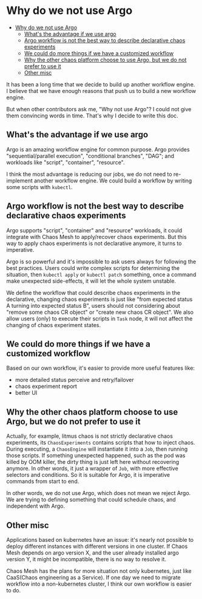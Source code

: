 # Why do we not use Argo
<!-- TOC -->

- [Why do we not use Argo](#why-do-we-not-use-argo)
  - [What's the advantage if we use argo](#whats-the-advantage-if-we-use-argo)
  - [Argo workflow is not the best way to describe declarative chaos experiments](#argo-workflow-is-not-the-best-way-to-describe-declarative-chaos-experiments)
  - [We could do more things if we have a customized workflow](#we-could-do-more-things-if-we-have-a-customized-workflow)
  - [Why the other chaos platform choose to use Argo, but we do not prefer to use it](#why-the-other-chaos-platform-choose-to-use-argo-but-we-do-not-prefer-to-use-it)
  - [Other misc](#other-misc)

<!-- /TOC -->

It has been a long time that we decide to build up another workflow engine. I believe that we have enough reasons that push us to build a new workflow engine.

But when other contributors ask me, "Why not use Argo"? I could not give them convincing words in time. That's why I decide to write this doc.

## What's the advantage if we use argo

Argo is an amazing workflow engine for common purpose. Argo provides "sequential/parallel execution", "conditional branches", "DAG"; and workloads like "script", "container", "resource".

I think the most advantage is reducing our jobs, we do not need to re-implement another workflow engine. We could build a workflow by writing some scripts with `kubectl`.

## Argo workflow is not the best way to describe declarative chaos experiments

Argo supports "script", "container" and "resource" workloads, it could integrate with Chaos Mesh to apply/recover chaos experiments. But this way to apply chaos experiments is not declarative anymore, it turns to imperative.

Argo is so powerful and it's impossible to ask users always for following the best practices. Users could write complex scripts for determining the situation, then `kubectl apply` or `kubectl patch` something, once a command make unexpected side-effects, it will let the whole system unstable.

We define the workflow that could describe chaos experiments in the declarative, changing chaos experiments is just like "from expected status A turning into expected status B", users should not considering about "remove some chaos CR object" or "create new chaos CR object". We also allow users (only) to execute their scripts in `Task` node, it will not affect the changing of chaos experiment states.

## We could do more things if we have a customized workflow

Based on our own workflow, it's easier to provide more useful features like:

- more detailed status perceive and retry/failover
- chaos experiment report
- better UI

## Why the other chaos platform choose to use Argo, but we do not prefer to use it

Actually, for example, litmus chaos is not strictly declarative chaos experiments, its `ChaosExperiments` contains scripts that how to inject chaos. During executing, a `ChaosEngine` will instantiate it into a `Job`, then running those scripts. If something unexpected happened, such as the pod was killed by OOM killer, the dirty thing is just left here without recovering anymore. In other words, it just a wrapper of `Job`, with more effective selectors and conditions. So it is suitable for Argo, it is imperative commands from start to end.

In other words, we do not use Argo, which does not mean we reject Argo. We are trying to defining something that could schedule chaos, and independent with Argo.

## Other misc

Applications based on kubernetes have an issue: it's nearly not possible to deploy different instances with different versions in one cluster. If Chaos Mesh depends on argo version X, and the user already installed argo version Y, it might be incompatible, there is no way to resolve it.

Chaos Mesh has the plans for more situation not only kubernetes, just like CaaS(Chaos engineering as a Service). If one day we need to migrate workflow into a non-kubernetes cluster, I think our own workflow is easier to do.

